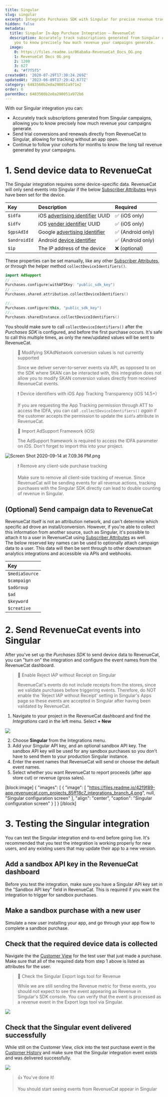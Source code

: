```yaml
---
title: Singular
slug: singular
excerpt: Integrate Purchases SDK with Singular for precise revenue tracking
hidden: false
metadata:
  title: Singular In-App Purchase Integration – RevenueCat
  description: Accurately track subscriptions generated from Singular campaigns, allowing
    you to know precisely how much revenue your campaigns generate.
  image:
    0: https://files.readme.io/06aba6a-RevenueCat_Docs_OG.png
    1: RevenueCat Docs OG.png
    2: 1200
    3: 627
    4: "#f7f5f5"
createdAt: '2020-07-29T17:30:24.269Z'
updatedAt: '2023-06-09T17:29:42.677Z'
category: 6483560b2e0a290051a971e2
order: 6
parentDoc: 6483560b2e0a290051a972b6
---
```

With our Singular integration you can:

- Accurately track subscriptions generated from Singular campaigns, allowing you to know precisely how much revenue your campaigns generate.
- Send trial conversions and renewals directly from RevenueCat to Singular, allowing for tracking without an app open.
- Continue to follow your cohorts for months to know the long tail revenue generated by your campaigns.

# 1. Send device data to RevenueCat

The Singular integration requires some device-specific data. RevenueCat will only send events into Singular if the below [Subscriber Attributes](doc:subscriber-attributes) keys have been set for the device.

| Key          | Description                                                                                                                                     | Required         |
| :----------- | :---------------------------------------------------------------------------------------------------------------------------------------------- | :--------------- |
| `$idfa`      | iOS [advertising identifier](https://developer.apple.com/documentation/adsupport/asidentifiermanager/1614151-advertisingidentifier) UUID        | ✅ (iOS only)     |
| `$idfv`      | iOS [vender identifier](https://developer.apple.com/documentation/uikit/uidevice/1620059-identifierforvendor) UUID                              | ✅ (iOS only)     |
| `$gpsAdId`   | Google [advertising identifier](https://developers.google.com/android/reference/com/google/android/gms/ads/identifier/AdvertisingIdClient.Info) | ✅ (Android only) |
| `$androidId` | Android [device identifier](https://developer.android.com/reference/android/provider/Settings.Secure#ANDROID_ID)                                | ✅ (Android only) |
| `$ip`        | The IP address of the device                                                                                                                    | ❌ (optional)     |

These properties can be set manually, like any other [Subscriber Attributes](doc:subscriber-attributes), or through the helper method `collectDeviceIdentifiers()`. 

```swift Swift
import AdSupport
// ...
Purchases.configure(withAPIKey: "public_sdk_key")
// ...
Purchases.shared.attribution.collectDeviceIdentifiers()
```
```kotlin 
//..
Purchases.configure(this, "public_sdk_key")
//..
Purchases.sharedInstance.collectDeviceIdentifiers()
```

You should make sure to call `collectDeviceIdentifiers()` after the _Purchases SDK_ is configured, and before the first purchase occurs. It's safe to call this multiple times, as only the new/updated values will be sent to RevenueCat.

> 📘 Modifying SKAdNetwork conversion values is not currently supported
> 
> Since we deliver server-to-server events via API, as opposed to on the SDK where SKAN can be interacted with, this integration does not allow you to modify SKAN conversion values directly from received RevenueCat events.

> ❗️ Device identifiers with iOS App Tracking Transparency (iOS 14.5+)
> 
> If you are requesting the App Tracking permission through ATT to access the IDFA, you can call `.collectDeviceIdentifiers()` _again_ if the customer accepts the permission to update the `$idfa` attribute in RevenueCat.

> 📘 Import AdSupport Framework (iOS)
> 
> The AdSupport framework is required to access the IDFA parameter on iOS. Don't forget to import this into your project.

![](https://files.readme.io/caf9cda-Screen_Shot_2020-09-14_at_7.09.36_PM.png "Screen Shot 2020-09-14 at 7.09.36 PM.png")

> ❗️ Remove any client-side purchase tracking
> 
> Make sure to remove all client-side tracking of revenue. Since RevenueCat will be sending events for all revenue actions, tracking purchases with the Singular SDK directly can lead to double counting of revenue in Singular.

## (Optional) Send campaign data to RevenueCat

RevenueCat itself is not an attribution network, and can't determine which specific ad drove an install/conversion. However, if you're able to collect this information from another source, such as Singular, it's possible to attach it to a user in RevenueCat using [Subscriber Attributes](doc:subscriber-attributes)  as well.  
The below reserved key names can be used to optionally attach campaign data to a user. This data will then be sent through to other downstream analytics integrations and accessible via APIs and webhooks.

| Key            |
| :------------- |
| `$mediaSource` |
| `$campaign`    |
| `$adGroup`     |
| `$ad`          |
| `$keyword`     |
| `$creative`    |

# 2. Send RevenueCat events into Singular

After you've set up the _Purchases SDK_ to send device data to RevenueCat, you can "turn on" the integration and configure the event names from the RevenueCat dashboard.

> 🚧 Enable Reject IAP without Receipt on Singular
> 
> RevenueCat's events do not include receipts from the stores, since we validate purchases before triggering events. Therefore, do NOT enable the 'Reject IAP without Receipt' setting in Singular's Apps page so these events are accepted in Singular after having been validated by RevenueCat.

1. Navigate to your project in the RevenueCat dashboard and find the _Integrations_ card in the left menu. Select **+ New** 

![](https://files.readme.io/0087649-app.revenuecat.com_projects_85ff18c7_collaborators_1.png)

2. Choose **Singular** from the Integrations menu.
3. Add your Singular API key, and an optional sandbox API key. The sandbox API key will be used for any sandbox purchases so you don't have to send them to your production Singular instance.
4. Enter the event names that RevenueCat will send or choose the default event names.
5. Select whether you want RevenueCat to report proceeds (after app store cut) or revenue (gross sales).

[block:image]
{
  "images": [
    {
      "image": [
        "https://files.readme.io/42f9f89-app.revenuecat.com_projects_85ff18c7_integrations_branch_4.png",
        null,
        "Singular configuration screen"
      ],
      "align": "center",
      "caption": "Singular configuration screen"
    }
  ]
}
[/block]

# 3. Testing the Singular integration

You can test the Singular integration end-to-end before going live. It's recommended that you test the integration is working properly for new users, and any existing users that may update their app to a new version.

## Add a sandbox API key in the RevenueCat dashboard

Before you test the integration, make sure you have a Singular API key set in the "Sandbox API key" field in RevenueCat. This is required if you want the integration to trigger for sandbox purchases.

## Make a sandbox purchase with a new user

Simulate a new user installing your app, and go through your app flow to complete a sandbox purchase.

## Check that the required device data is collected

Navigate the the [Customer View](doc:customers) for the test user that just made a purchase. Make sure that all of the required data from step 1 above is listed as attributes for the user.

> 🚧 Check the Singular Export logs tool for Revenue
> 
> While we are still sending the Revenue metric for these events, you should not expect to see the event appearing as Revenue in Singular's SDK console. You can verify that the event is processed as a revenue event in the Export logs tool via Singular.

![](https://files.readme.io/28f4a01-app.revenuecat.com_activity_777004e5_event_1b2e7407-a1bc-416a-84cf-b65688412bbe_2.png)

## Check that the Singular event delivered successfully

While still on the Customer View, click into the test purchase event in the [Customer History](doc:customer-history) and make sure that the Singular integration event exists and was delivered successfully. 

![](https://files.readme.io/2dba434-app.revenuecat.com_activity_40779aaf_event_92499ad6-350b-455a-a2ec-4c28c4ca0b28_3.png)

> 👍 You've done it!
> 
> You should start seeing events from RevenueCat appear in Singular